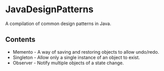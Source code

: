 # JavaDesignPatterns

A compilation of common design patterns in Java.

## Contents

- Memento - A way of saving and restoring objects to allow undo/redo.
- Singleton - Allow only a single instance of an object to exist.
- Observer - Notify multiple objects of a state change.
